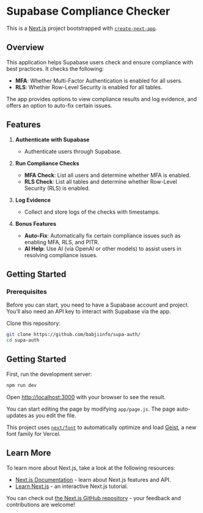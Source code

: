 # Supabase Compliance Checker

This is a [Next.js](https://nextjs.org) project bootstrapped with [`create-next-app`](https://nextjs.org/docs/app/api-reference/cli/create-next-app).

## Overview

This application helps Supabase users check and ensure compliance with best practices. It checks the following:

- **MFA**: Whether Multi-Factor Authentication is enabled for all users.
- **RLS**: Whether Row-Level Security is enabled for all tables.

The app provides options to view compliance results and log evidence, and offers an option to auto-fix certain issues.

## Features

1. **Authenticate with Supabase**

   - Authenticate users through Supabase.

2. **Run Compliance Checks**

   - **MFA Check**: List all users and determine whether MFA is enabled.
   - **RLS Check**: List all tables and determine whether Row-Level Security (RLS) is enabled.

3. **Log Evidence**

   - Collect and store logs of the checks with timestamps.

4. **Bonus Features**
   - **Auto-Fix**: Automatically fix certain compliance issues such as enabling MFA, RLS, and PITR.
   - **AI Help**: Use AI (via OpenAI or other models) to assist users in resolving compliance issues.

## Getting Started

### Prerequisites

Before you can start, you need to have a Supabase account and project. You’ll also need an API key to interact with Supabase via the app.

Clone this repository:

```bash
git clone https://github.com/babjiinfo/supa-auth/
cd supa-auth
```

## Getting Started

First, run the development server:

```bash
npm run dev
```

Open [http://localhost:3000](http://localhost:3000) with your browser to see the result.

You can start editing the page by modifying `app/page.js`. The page auto-updates as you edit the file.

This project uses [`next/font`](https://nextjs.org/docs/app/building-your-application/optimizing/fonts) to automatically optimize and load [Geist](https://vercel.com/font), a new font family for Vercel.

## Learn More

To learn more about Next.js, take a look at the following resources:

- [Next.js Documentation](https://nextjs.org/docs) - learn about Next.js features and API.
- [Learn Next.js](https://nextjs.org/learn) - an interactive Next.js tutorial.

You can check out [the Next.js GitHub repository](https://github.com/vercel/next.js) - your feedback and contributions are welcome!
